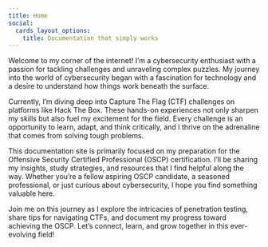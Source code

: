 ```yaml
---
title: Home
social:
  cards_layout_options:
    title: Documentation that simply works
---
```


Welcome to my corner of the internet! I’m a cybersecurity enthusiast with a passion for tackling challenges and unraveling complex puzzles. My journey into the world of cybersecurity began with a fascination for technology and a desire to understand how things work beneath the surface.

Currently, I’m diving deep into Capture The Flag (CTF) challenges on platforms like Hack The Box. These hands-on experiences not only sharpen my skills but also fuel my excitement for the field. Every challenge is an opportunity to learn, adapt, and think critically, and I thrive on the adrenaline that comes from solving tough problems.

This documentation site is primarily focused on my preparation for the Offensive Security Certified Professional (OSCP) certification. I’ll be sharing my insights, study strategies, and resources that I find helpful along the way. Whether you’re a fellow aspiring OSCP candidate, a seasoned professional, or just curious about cybersecurity, I hope you find something valuable here.

Join me on this journey as I explore the intricacies of penetration testing, share tips for navigating CTFs, and document my progress toward achieving the OSCP. Let’s connect, learn, and grow together in this ever-evolving field!
